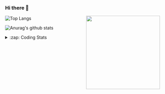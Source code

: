 ### Hi there 👋

<!--
**tao8687/tao8687** is a ✨ _special_ ✨ repository because its `README.md` (this file) appears on your GitHub profile.

Here are some ideas to get you started:

- 🔭 I’m currently working on ...
- 🌱 I’m currently learning ...
- 👯 I’m looking to collaborate on ...
- 🤔 I’m looking for help with ...
- 💬 Ask me about ...
- 📫 How to reach me: ...
- 😄 Pronouns: ...
- ⚡ Fun fact: ...
-->

<img align='right' src="https://media.giphy.com/media/M9gbBd9nbDrOTu1Mqx/giphy.gif" width="240">

  
![Top Langs](https://github-readme-stats.vercel.app/api/top-langs/?username=tao8687&layout=compact&title_color=23238E&text_color=A67D3D)

![Anurag's github stats](https://github-readme-stats.vercel.app/api?username=tao8687&show_icons=true&&text_color=A67D3D&title_color=23238E&show_icons=false&count_private=true&hide=stars)

<details>
  <summary>:zap: Coding Stats</summary>
  <br>
    
<!--START_SECTION:waka-->

```txt
From: 26 November 2024 - To: 03 December 2024

C++                   7 hrs 51 mins   ███████████▓░░░░░░░░░░░░░   46.36 %
C                     3 hrs 14 mins   ████▓░░░░░░░░░░░░░░░░░░░░   19.10 %
Other                 2 hrs 31 mins   ███▓░░░░░░░░░░░░░░░░░░░░░   14.92 %
Python                1 hr 14 mins    ██░░░░░░░░░░░░░░░░░░░░░░░   07.37 %
Markdown              26 mins         ▓░░░░░░░░░░░░░░░░░░░░░░░░   02.64 %
```

<!--END_SECTION:waka-->
</details>
